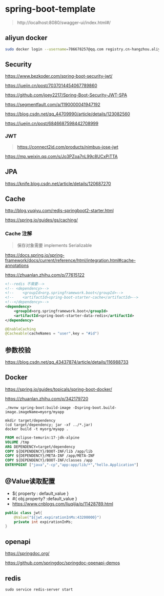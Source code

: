 # spring-boot-template

> http://localhost:8080/swagger-ui/index.html#/

## aliyun docker

```sh
sudo docker login --username=786678257@qq.com registry.cn-hangzhou.aliyuncs.com
```

## Security

https://www.bezkoder.com/spring-boot-security-jwt/

https://juejin.cn/post/7037014454067789860

https://github.com/joey2217/Spring-Boot-Security-JWT-SPA

https://segmentfault.com/a/1190000041947192

https://blog.csdn.net/qq_44709990/article/details/123082560

https://juejin.cn/post/6846687598442708999

### JWT

> https://connect2id.com/products/nimbus-jose-jwt

https://mp.weixin.qq.com/s/Jo3PZoa7nL99c8UCxPiTTA

## JPA

https://knife.blog.csdn.net/article/details/120687270

## Cache

http://blog.yuqiyu.com/redis-springboot2-starter.html

https://spring.io/guides/gs/caching/

### Cache 注解

> 保存对象需要 implements Serializable

https://docs.spring.io/spring-framework/docs/current/reference/html/integration.html#cache-annotations

https://zhuanlan.zhihu.com/p/77615122

```xml
<!--redis 不需要-->
<!-- <dependency>-->
<!--    <groupId>org.springframework.boot</groupId>-->
<!--    <artifactId>spring-boot-starter-cache</artifactId>-->
<!--</dependency>-->
<dependency>
    <groupId>org.springframework.boot</groupId>
    <artifactId>spring-boot-starter-data-redis</artifactId>
</dependency>
```

```java
@EnableCaching
@Cacheable(cacheNames = "user",key = "#id")
```

## 参数校验

https://blog.csdn.net/qq_43437874/article/details/116988733

## Docker

https://spring.io/guides/topicals/spring-boot-docker/

https://zhuanlan.zhihu.com/p/342179720

```shell
./mvnw spring-boot:build-image -Dspring-boot.build-image.imageName=myorg/myapp
```

```shell
mkdir target/dependency
(cd target/dependency; jar -xf ../*.jar)
docker build -t myorg/myapp .
```

```dockerfile
FROM eclipse-temurin:17-jdk-alpine
VOLUME /tmp
ARG DEPENDENCY=target/dependency
COPY ${DEPENDENCY}/BOOT-INF/lib /app/lib
COPY ${DEPENDENCY}/META-INF /app/META-INF
COPY ${DEPENDENCY}/BOOT-INF/classes /app
ENTRYPOINT ["java","-cp","app:app/lib/*","hello.Application"]
```

## @Value读取配置

- ${ property : default_value }
- #{ obj.property? :default_value }
- https://www.cnblogs.com/liuqijia/p/11428789.html

```java
public class jwt{
    @Value("${jwt.expirationInMs:43200000}")
    private int expirationInMs;
}
```

## openapi

https://springdoc.org/

https://github.com/springdoc/springdoc-openapi-demos

## redis

```shell
sudo service redis-server start
```
